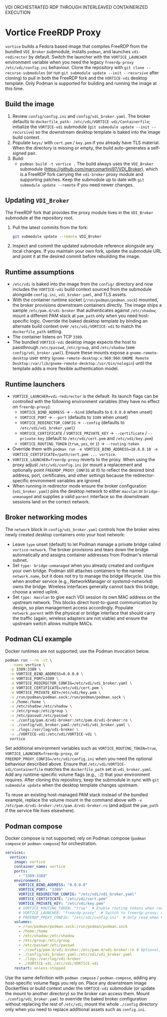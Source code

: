 VDI ORCHESTRATED RDP THROUGH INTERLEAVED CONTAINERIZED EXECUTION

# Vortice FreeRDP Proxy

`vortice` builds a Fedora based image that compiles FreeRDP from the bundled `VDI_Broker` submodule, installs `podman`, and launches `vdi-redirector` by default. Switch the launcher with the `VORTICE_LAUNCHER` environment variable when you need the legacy `freerdp-proxy /etc/vdi/config.ini` behaviour. Clone the repository with `git clone --recurse-submodules` (or run `git submodule update --init --recursive` after cloning) to pull in both the FreeRDP fork and the `VORTICE-vdi` desktop template. Only Podman is supported for building and running the image at this time.

## Build the image
1. Review `config/config.ini` and `config/vdi_broker.yaml`. The broker defaults to `dockerfile_path: /etc/vdi/VORTICE-vdi/Containerfile`; initialize the `VORTICE-vdi` submodule (`git submodule update --init --recursive`) so the downstream desktop template is baked into the image build context.
2. Populate `keys/` with `cert.pem` / `key.pem` if you already have TLS material. When the directory is missing or empty, the build auto-generates a self-signed pair.
3. Build:
   - `podman build -t vortice .`
   The build always uses the `VDI_Broker` submodule (https://github.com/marcomartini97/VDI_Broker), which is a FreeRDP fork carrying the `vdi-broker` proxy module and supporting patches. Keep the submodule up to date with `git submodule update --remote` if you need newer changes.

## Updating `VDI_Broker`
The FreeRDP fork that provides the proxy module lives in the `VDI_Broker` submodule at the repository root.
1. Pull the latest commits from the fork:
   ```bash
   git submodule update --remote VDI_Broker
   ```
2. Inspect and commit the updated submodule reference alongside any local changes. If you maintain your own fork, update the submodule URL and point it at the desired commit before rebuilding the image.

## Runtime assumptions
- `/etc/vdi` is baked into the image from the `config/` directory and now includes the `VORTICE-vdi` build context sourced from the submodule alongside `config.ini`, `vdi_broker.yaml`, and TLS assets.
- With the container runtime socket (`/run/podman/podman.sock`) mounted, the broker provisions downstream containers directly. The image ships a sample `/etc/pam.d/vdi-broker` that authenticates against `/etc/shadow`; mount a different PAM stack at `pam_path` only when you need host-specific logic. Override the baked desktop template by binding an alternate build context over `/etc/vdi/VORTICE-vdi` to match the `dockerfile_path` setting.
- The container listens on TCP `3389`.
- The bundled `VORTICE-vdi` desktop image expects the host to passthrough `/etc/passwd`, `/etc/group`, and `/etc/shadow` (see `config/vdi_broker.yaml`). Ensure these mounts expose a `gnome-remote-desktop` user entry (`gnome-remote-desktop:x:960:960:GNOME Remote Desktop:/var/lib/gnome-remote-desktop:/usr/bin/nologin`) until the template adds a more flexible authentication model.

## Runtime launchers
- `VORTICE_LAUNCHER=vdi-redirector` is the default. Its launch flags can be controlled with the following environment variables (they have no effect on `freerdp-proxy`):
  - `VORTICE_BIND_ADDRESS` → `--bind` (defaults to `0.0.0.0` when unset)
  - `VORTICE_PORT` → `--port` (defaults to `3389` when unset)
  - `VORTICE_REDIRECTOR_CONFIG` → `--config` (defaults to `/etc/vdi/vdi_broker.yaml`)
  - `VORTICE_CERTIFICATE` / `VORTICE_PRIVATE_KEY` → `--certificate` / `--private-key` (default to `/etc/vdi/cert.pem` and `/etc/vdi/key.pem`)
  - `VORTICE_ROUTING_TOKEN` (`true`, `yes`, or `1`) → `--routing-token`
- Override them with `podman run -e VORTICE_BIND_ADDRESS=10.0.0.10 -e VORTICE_CERTIFICATE=/path/cert.pem ... vortice`.
- `VORTICE_LAUNCHER=freerdp-proxy` reverts to the proxy. When using the proxy adjust `/etc/vdi/config.ini` (or mount a replacement and optionally point `FREERDP_PROXY_CONFIG` at it) to reflect the desired bind address, port, certificates, and other settings because the redirector-specific environment variables are ignored.
- When running in redirector mode ensure the broker configuration (`vdi_broker.yaml`) pins the desktop network to either `macvlan` or `bridge-unmanaged` and supplies a valid `parent` interface so the downstream sessions land on the correct network.

## Broker networking modes
The `network` block in `config/vdi_broker.yaml` controls how the broker wires newly created desktop containers onto your host network:
- Leave `type` unset (default) to let Podman manage a private bridge called `vortice-network`. The broker provisions and tears down the bridge automatically and assigns container addresses from Podman's internal subnet.
- Set `type: bridge-unmanaged` when you already created and configure your own bridge. Podman still attaches containers to the named `network.name`, but it does not try to manage the bridge lifecycle. Use this when another service (e.g., NetworkManager or systemd-networkd) owns the bridge. Wireless interfaces generally cannot back this bridge; choose a wired uplink.
- Set `type: macvlan` to give each VDI session its own MAC address on the upstream network. This blocks direct host-to-guest communication by design, so plan management access accordingly. Populate `network.parent` with the physical or bridge interface that should carry the traffic (again, wireless adapters are not viable) and ensure the upstream switch allows multiple MACs.

## Podman CLI example
Docker runtimes are not supported; use the Podman invocation below.
```bash
podman run --rm -it \
  --name vortice \
  -p 3389:3389 \
  -e VORTICE_BIND_ADDRESS=0.0.0.0 \
  -e VORTICE_PORT=3389 \
  -e VORTICE_REDIRECTOR_CONFIG=/etc/vdi/vdi_broker.yaml \
  -e VORTICE_CERTIFICATE=/etc/vdi/cert.pem \
  -e VORTICE_PRIVATE_KEY=/etc/vdi/key.pem \
  -v /run/podman/podman.sock:/run/podman/podman.sock \
  -v /home:/home \
  -v /etc/shadow:/etc/shadow \
  -v /etc/group:/etc/group \
  -v /etc/passwd:/etc/passwd \
  -v ./config/pam.d/vdi-broker:/etc/pam.d/vdi-broker:ro \
  -v ./config/vdi_broker.yaml:/etc/vdi/vdi_broker.yaml \
  -v ./logs:/var/log/vdi-broker \
  -v ./VORTICE-vdi:/etc/vdi/VORTICE-vdi \
  vortice
```
Set additional environment variables such as `VORTICE_ROUTING_TOKEN=true`, `VORTICE_LAUNCHER=freerdp-proxy`, or `FREERDP_PROXY_CONFIG=/etc/vdi/config.ini` when you need the optional behaviour described above. Ensure that `/etc/vdi/VORTICE-vdi/Containerfile` matches the `dockerfile_path` set in `vdi_broker.yaml`. Add any runtime-specific volume flags (e.g., `:Z`) that your environment requires. After cloning this repository, keep the submodule in sync with `git submodule update` when the desktop template changes upstream.

To reuse an existing host-managed PAM stack instead of the bundled example, replace the volume mount in the command above with `-v /etc/pam.d/vdi-broker:/etc/pam.d/vdi-broker:ro` (and adjust the `pam_path` if the service file lives elsewhere).

## Podman compose
Docker compose is not supported; rely on Podman compose (`podman compose` or `podman-compose`) for orchestration.
```yaml
services:
  vortice:
    image: vortice
    container_name: vortice
    ports:
      - "3389:3389"
    environment:
      VORTICE_BIND_ADDRESS: "0.0.0.0"
      VORTICE_PORT: "3389"
      VORTICE_REDIRECTOR_CONFIG: "/etc/vdi/vdi_broker.yaml"
      VORTICE_CERTIFICATE: "/etc/vdi/cert.pem"
      VORTICE_PRIVATE_KEY: "/etc/vdi/key.pem"
      # VORTICE_ROUTING_TOKEN: "true"  # Enable routing tokens when required
      # VORTICE_LAUNCHER: "freerdp-proxy"  # Switch to freerdp-proxy; update FREERDP_PROXY_CONFIG and /etc/vdi/config.ini
      # FREERDP_PROXY_CONFIG: "/etc/vdi/config.ini"  # Only read when VORTICE_LAUNCHER=freerdp-proxy
    volumes:
      - /run/podman/podman.sock:/run/podman/podman.sock
      - /home:/home
      - /etc/shadow:/etc/shadow
      - /etc/group:/etc/group
      - /etc/passwd:/etc/passwd
      - ./config/pam.d/vdi-broker:/etc/pam.d/vdi-broker:ro # Optional, default uses shadow
      - ./config/vdi_broker.yaml:/etc/vdi/vdi_broker.yaml
      - ./logs:/var/log/vdi-broker
      - ./VORTICE-vdi:/etc/vdi/VORTICE-vdi
    restart: unless-stopped
```
Use the same definition with `podman compose` / `podman-compose`, adding any host-specific volume flags you rely on. Place any downstream image Dockerfiles or build context under the `VORTICE-vdi` submodule (or update the mount to another directory) so the broker can access them. Mount `./config/vdi_broker.yaml` to override the baked broker configuration without replacing the rest of `/etc/vdi`; mount the whole `./config` directory only when you need to replace additional assets such as `config.ini`.
